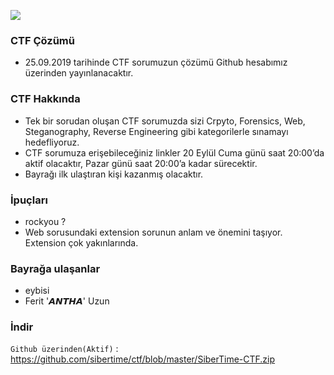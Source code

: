 ![](https://raw.githubusercontent.com/sibertime/sibertime-vulnerable-web-application/master/img/readme/logo.png)

### CTF Çözümü
- 25.09.2019 tarihinde CTF sorumuzun çözümü Github hesabımız üzerinden yayınlanacaktır.

### CTF Hakkında

- Tek bir sorudan oluşan CTF sorumuzda sizi Crpyto, Forensics, Web, Steganography, Reverse Engineering gibi kategorilerle sınamayı hedefliyoruz.
- CTF sorumuza erişebileceğiniz linkler 20 Eylül Cuma günü saat 20:00’da aktif olacaktır, Pazar günü saat 20:00’a kadar sürecektir. 
- Bayrağı ilk ulaştıran kişi kazanmış olacaktır.

### İpuçları

- rockyou ?
- Web sorusundaki extension sorunun anlam ve önemini taşıyor. Extension çok yakınlarında.
### Bayrağa ulaşanlar

- eybisi
- Ferit '𝘼𝙉𝙏𝙃𝘼' Uzun
### İndir

`Github üzerinden(Aktif)` : <https://github.com/sibertime/ctf/blob/master/SiberTime-CTF.zip>
